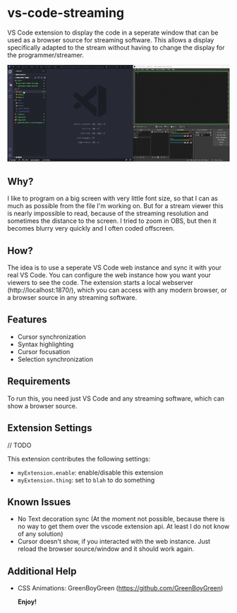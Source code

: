# vs-code-streaming

VS Code extension to display the code in a seperate window that can be used as a browser source for streaming software. This allows a display specifically adapted to the stream without having to change the display for the programmer/streamer.

![VS Code Streaming Demo](images/demo-animation.gif)

## Why?

I like to program on a big screen with very little font size, so that I can as much as possible from the file I'm working on. But for a stream viewer this is nearly impossible to read, because of the streaming resolution and sometimes the distance to the screen. I tried to zoom in OBS, but then it becomes blurry very quickly and I often coded offscreen.

## How?

The idea is to use a seperate VS Code web instance and sync it with your real VS Code. You can configure the web instance how you want your viewers to see the code. The extension starts a local webserver (http://localhost:1870/), which you can access with any modern browser, or a browser source in any streaming software.

## Features

- Cursor synchronization
- Syntax highlighting
- Cursor focusation
- Selection synchronization

## Requirements

To run this, you need just VS Code and any streaming software, which can show a browser source.

## Extension Settings

// TODO

This extension contributes the following settings:

- `myExtension.enable`: enable/disable this extension
- `myExtension.thing`: set to `blah` to do something

## Known Issues

- No Text decoration sync (At the moment not possible, because there is no way to get them over the vscode extension api. At least I do not know of any solution)
- Cursor doesn't show, if you interacted with the web instance. Just reload the browser source/window and it should work again.

## Additional Help

- CSS Animations: GreenBoyGreen (https://github.com/GreenBoyGreen)

  **Enjoy!**
